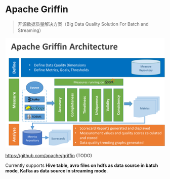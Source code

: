 # Apache Griffin

>  开源数据质量解决方案（Big Data Quality Solution For Batch and Streaming）

<img src="pics/griffin_arch.png" alt="arch" style="zoom:50%;" />

https://github.com/apache/griffin  (TODO)

Currently supports **Hive table, avro files on hdfs as data source in batch mode**, **Kafka as data source in streaming mode**.

